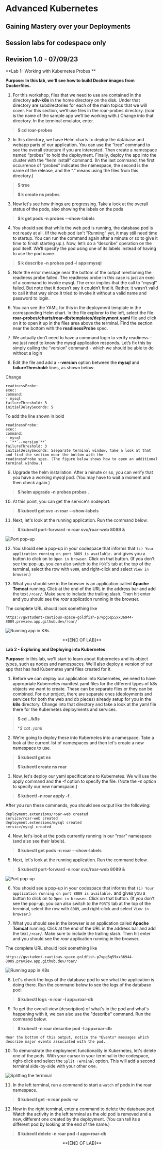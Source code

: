 # Advanced Kubernetes
## Gaining Mastery over your Deployments
## Session labs for codespace only
## Revision 1.0 - 07/09/23

**Lab 1- Working with Kubernetes Probes **

**Purpose: In this lab, we'll see how to build Docker images from Dockerfiles.**

1. For this workshop, files that we need to use are contained in the directory **adv-k8s** in the home
directory on the disk. Under that directory are subdirectories for each of the main topics that we will
cover. For this section, we’ll use files in the roar-probes directory. (roar is the name of the sample app
we’ll be working with.) Change into that directory. In the terminal emulator, enter.

>
> **\$ cd roar-probes**
>

2. In this directory, we have Helm charts to deploy the database and webapp parts of our application. You
can use the “tree” command to see the overall structure if you are interested. Then create a namespace
named “probes” to hold the deployment. Finally, deploy the app into the cluster with the “helm install”
command. (In the last command, the first occurrence of “probes” indicates the namespace, the second
is the name of the release, and the “.” means using the files from this directory.)

>
> **\$ tree**
>
> **\$ k create ns probes**
>

3.  Now let's see how things are progressing. Take a look at the overall status of the pods, also showing the
labels on the pods

>
> **\$ k get pods -n probes --show-labels**
>


4.  You should see that while the web pod is running, the database pod is not ready at all. (If the web pod
isn't "Running" yet, it may still need time to startup. You can run the command again after a minute or
so to give it time to finish starting up.). Now, let’s do a “describe” operation on the pod itself. We’ll
specify the pod using one of its labels instead of having to use the pod name.
>
> **\$ k describe -n probes pod -l app=mysql**
>

5.  Note the error message near the bottom of the output mentioning the readiness probe failed. The
readiness probe in this case is just an exec of a command to invoke mysql. The error implies that the call
to “mysql” failed. But note that it doesn’t say it couldn’t find it. Rather, it wasn’t valid to call it that way
since it tried to invoke it without a valid name and password to login.

6. You can see the YAML for this in the deployment template in the corresponding Helm chart. In the file explorer to the left,
 select the file **roar-probes/charts/roar-db/templates/deployment.yaml** file and click on it to open it up in the files area above the terminal.
Find the section near the bottom with the **readinessProbe** spec.

7. We actually don’t need to have a command login to verify readiness – we just need to know the mysql
application responds. Let’s fix this by simply calling the “version” command - which we should be able
to do without a login

8. Edit the file and add a **--version** option between the **mysql** and **failureThreshold:** lines, as shown below:

Change

```
readinessProbe:
exec:
command:
- mysql
failureThreshold: 3
initialDelaySeconds: 5
```
To add the line shown in bold
```
readinessProbe:
exec:
command:
- mysql
- `**`--version`**`
failureThreshold: 3
initialDelaySeconds: 5separate terminal window, take a look at that and find the section near the bottom with the
readinessProbe spec. (The figure below shows how to open an additional terminal window.)
```
9. Upgrade the helm installation. After a minute or so, you can verify that you have a working mysql pod.
(You may have to wait a moment and then check again.)

>
> **\$ helm upgrade -n probes probes .**
>

10. At this point, you can get the service's nodeport.

>    
> **\$ kubectl get svc -n roar \--show-labels**
>

11.  Next, let's look at the running application.  Run the command below.

> 
> **\$ kubectl port-forward -n roar svc/roar-web 8089 &**
>
![Port pop-up](./images/kint6.png?raw=true "Port pop-up")

12.  You should see a pop-up in your codespace that informs that `(i) Your application running on port 8089 is available.` and gives you a button to click on to `Open in browser`.  Click on that button. (If you don't see the pop-up, you can also switch to the `PORTS` tab at the top of the terminal, select the row with `8089`, and right-click and select `View in browser`.)

13.  What you should see in the browser is an application called **Apache Tomcat** running. Click at the end of the URL in the address bar and add the text `/roar/`.  Make sure to include the trailing slash.  Then hit enter and you should see the *roar* application running in the browser.

The complete URL should look something like
```console
https://gwstudent-cautious-space-goldfish-p7vpg5q55xx36944-8089.preview.app.github.dev/roar/
```
![Running app in K8s](./images/kint5.png?raw=true "Running app in K8s")
 
<p align="center">
**[END OF LAB]**
</p>

**Lab 2 - Exploring and Deploying into Kubernetes**

**Purpose:** In this lab, we'll start to learn about Kubernetes and its
object types, such as nodes and namespaces. We'll also deploy a version
of our app that has had Kubernetes yaml files created for it.

1.  Before we can deploy our application into Kubernetes, we need to
    have appropriate Kubernetes manifest yaml files for the different
    types of k8s objects we want to create. These can be separate files
    or they can be combined. For our project, there are separate ones
    (deployments and services for both the web and db pieces) already
    setup for you in the **k8s** directory. Change into that
    directory and take a look at the yaml file there for the Kubernetes
    deployments and services.
>
> **\$ cd ../k8s**
>
> **\$ cat *.yaml**
>

2.  We're going to deploy these into Kubernetes into a namespace. Take a
    look at the current list of namespaces and then let's create a new
    namespace to use.
>
> **\$ kubectl get ns**
>
> **\$ kubectl create ns roar**
>

3.  Now, let's deploy our yaml specifications to Kubernetes. We will use
    the apply command and the -f option to specify the file. (Note the
    -n option to specify our new namespace.)
>
> **\$ kubectl -n roar apply -f .**
>
After you run these commands, you should see output like the following:

```console
deployment.extensions/roar-web created
service/roar-web created
deployment.extensions/mysql created
service/mysql created
```

4.  Now, let's look at the pods currently running in our "roar"
    namespace (and also see their labels).
>
> **\$ kubectl get pods -n roar \--show-labels**
>

5.  Next, let's look at the running application.  Run the command below.

> 
> **\$ kubectl port-forward -n roar svc/roar-web 8089 &**
>
![Port pop-up](./images/kint6.png?raw=true "Port pop-up")

6.  You should see a pop-up in your codespace that informs that `(i) Your application running on port 8089 is available.` and gives you a button to click on to `Open in browser`.  Click on that button. (If you don't see the pop-up, you can also switch to the `PORTS` tab at the top of the terminal, select the row with `8089`, and right-click and select `View in browser`.)

7.  What you should see in the browser is an application called **Apache Tomcat** running. Click at the end of the URL in the address bar and add the text `/roar/`.  Make sure to include the trailing slash.  Then hit enter and you should see the *roar* application running in the browser.

The complete URL should look something like
```console
https://gwstudent-cautious-space-goldfish-p7vpg5q55xx36944-8089.preview.app.github.dev/roar/
```
![Running app in K8s](./images/kint5.png?raw=true "Running app in K8s")

8.  Let's check the logs of the database pod to see what the application is doing there. 
    Run the command below to see the logs of the database pod:
>
> **\$ kubectl logs -n roar -l app=roar-db**
>

9.  To get the overall view (description) of what's in the pod and what's happening
    with it, we can also use the "describe" command. Run the command below.
>
> **\$ kubectl -n roar describe pod -l app=roar-db**
>
    Near the bottom of this output, notice the *Events* messages which describe major events associated with the pod.

10.  To demonstrate the deployment functionality in Kubernetes, let's delete one of the pods. With your cursor in your terminal in the codespace, right-click and select the `Split Terminal` option. This will add a second terminal side-by-side with your other one.

![Splitting the terminal](./images/kint7.png?raw=true "Splitting the terminal")

11.  In the left terminal, run a command to start a `watch` of pods in the roar namespace.
>
> **\$ kubectl get -n roar pods -w**
>
12. Now in the right terminal, enter a command to delete the database pod. Watch the activity in the left terminal as the old pod is removed and a new, different one created by the deployment. (You can tell its a different pod by looking at the end of the name.)
>
> **\$ kubectl delete -n roar pod -l app=roar-db**
>

<p align="center">
**[END OF LAB]**
</p>
